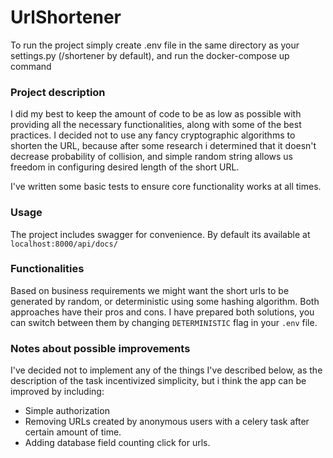# UrlShortener

To run the project simply create .env file in the same directory as your settings.py (/shortener by default), and run the docker-compose up command

### Project description

I did my best to keep the amount of code to be as low as possible with providing all the necessary functionalities, along with some of the best practices. I decided not to use any fancy cryptographic algorithms to shorten the URL, because after some research i determined that it doesn't decrease probability of collision, and simple random string allows us freedom in configuring desired length of the short URL. 

I've written some basic tests to ensure core functionality works at all times. 

### Usage

The project includes swagger for convenience. By default its available at `localhost:8000/api/docs/`

### Functionalities

Based on business requirements we might want the short urls to be generated by random, or deterministic using some hashing algorithm.
Both approaches have their pros and cons. I have prepared both solutions, you can switch between them by changing `DETERMINISTIC` flag in your `.env` file.

### Notes about possible improvements
I've decided not to implement any of the things I've described below, as the description of the task incentivized simplicity, but i think the app can be improved by including:
- Simple authorization
- Removing URLs created by anonymous users with a celery task after certain amount of time.
- Adding database field counting click for urls.
